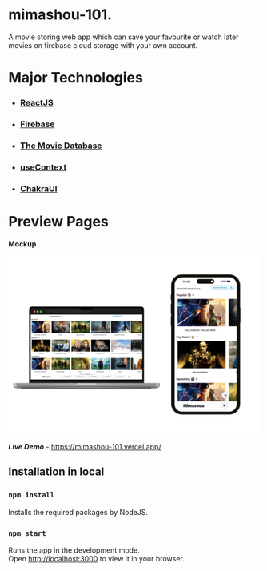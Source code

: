 # mimashou-101.
A movie storing web app which can save your favourite or watch later movies on firebase cloud storage with your own account.

# Major Technologies
- ### [ReactJS](https://beta.reactjs.org/)
- ### [Firebase](https://firebase.google.com/)
- ### [The Movie Database](https://www.themoviedb.org/)
- ### [useContext](https://beta.reactjs.org/reference/react/useContext)
- ### [ChakraUI](https://chakra-ui.com/)

# Preview Pages
**Mockup**

![home](./images//mockup.png)

***Live Demo*** - https://mimashou-101.vercel.app/

## Installation in local

### `npm install`

Installs the required packages by NodeJS.

### `npm start`

Runs the app in the development mode.\
Open [http://localhost:3000](http://localhost:3000) to view it in your browser.

